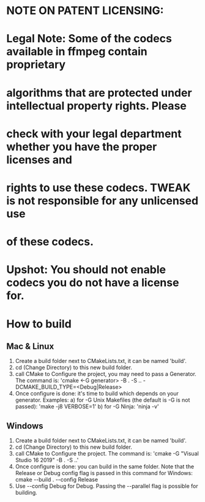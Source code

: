 #   NOTE ON PATENT LICENSING:
#
#   Legal Note: Some of the codecs available in ffmpeg contain proprietary
#   algorithms that are protected under intellectual property rights. Please
#   check with your legal department whether you have the proper licenses and
#   rights to use these codecs. TWEAK is not responsible for any unlicensed use
#   of these codecs.
#
#   Upshot: You should not enable codecs you do not have a license for.

# How to build

## Mac & Linux

1) Create a build folder next to CMakeLists.txt, it can be named 'build'.
2) cd (Change Directory) to this new build folder.
3) call CMake to Configure the project, you may need to pass a Generator. The command is: 'cmake <-G generator> -B . -S .. -DCMAKE_BUILD_TYPE=<Debug|Release>
4) Once configure is done: it's time to build which depends on your generator. Examples:
    a) for -G Unix Makefiles (the default is -G is not passed): 'make -j8 VERBOSE=1'
    b) for -G Ninja: 'ninja -v'

## Windows

1) Create a build folder next to CMakeLists.txt, it can be named 'build'.
2) cd (Change Directory) to this new build folder.
3) call CMake to Configure the project. The command is: 'cmake -G "Visual Studio 16 2019" -B . -S ..'
4) Once configure is done: you can build in the same folder. Note that the Release or Debug config flag is passed in this command for Windows: cmake --build . --config Release
5) Use --config Debug for Debug. Passing the --parallel flag is possible for building.
